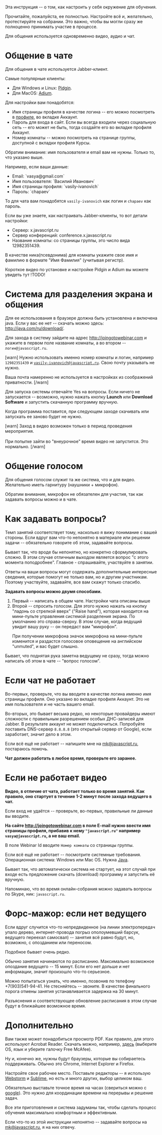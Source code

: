 Эта инструкция -- о том, как настроить у себя окружение для обучения.

Прочитайте, пожалуйста, ее полностью.
Настройте всё и, желательно, протестируйте на собрании.
Это важно, чтобы вы могли сразу же полноценно принимать участие в процессе.

Для общения используется одновременно видео, аудио и чат.

# Общение в чате

Для общения в чате используется Jabber-клиент.

Самые популярные клиенты:

<ul>
<li>Для Windows и Linux: <a href="http://pidgin.im">Pidgin</a>.</li>
<li>Для MacOS: <a href="https://adium.im/">Adium</a>.</li>
</ul>

Для настройки вам понадобятся:
<ul>
<li>Имя страницы профиля в качестве логина -- его можно посмотреть в <a href="/profile/">профиле</a>, во вкладке Аккаунт.</li>
<li>Пароль для входа в сайт. Если вы всегда входили через социальную сеть -- его может не быть, тогда создайте его во вкладке профиля Аккаунт.</li>
<li>Номер комнаты -- можно посмотреть на странице группы, доступной с вкладки профиля Курсы.</li>
</ul>

Обратим внимание: имя пользователя и email вам не нужны. Только то, что указано выше.

Например, если ваши данные:
<ul>
<li>Email: `vasya@gmail.com`</li>
<li>Имя пользователя: `Василий Иванович`</li>
<li>Имя страницы профиля: `vasily-ivanovich`</li>
<li>Пароль: `chapaev`</li>
</ul>

То для чата вам понадобятся `vasily-ivanovich` как логин и `chapaev` как пароль. 

Если вы уже знаете, как настраивать Jabber-клиенты, то вот детали настройки:

<ul>
<li>Сервер: x.javascript.ru</li>
<li>Сервер конференций: conference.x.javascript.ru</li>
<li>Название комнаты: со страницы группы, это число вида 12982351439.</li>
</ul>

В качестве ника(псевдонима) для комнаты укажите свое имя и фамилию в формате "Имя Фамилия" (учитывая регистр).

Короткое видео по установке и настройке Pidgin и Adium вы можете увидеть тут !TODO! 
 
# Система для разделения экрана и общения

Для ее использования в браузере должна быть установлена и включена java. Если у вас ее нет -- скачать можно здесь: <a href="http://java.com/ru/download/">http://java.com/ru/download/</a>.

Для захода в систему зайдите на адрес <a href="http://joingotowebinar.com">http://joingotowebinar.com</a> и укажите в первом поле название комнаты, а во втором -- `логин@javascript.ru`.

[warn]
Нужно использовать именно номер комнаты и логин, например <code>12982351439</code> и <code>vasily-ivanovich@javascript.ru</code>. Свою почту указывать не нужно.

Ваша почта намеренно не используется в настройках из соображений приватности.
[/warn]

Для запуска системы отвечайте Yes на вопросы. Если ничего не запускается -- возможно, нужно нажать кнопку <b>Launch</b> или <b>Download Software</b> и запустить скачанную программу вручную.

Когда программа поставится, при следующем заходе скачивать или запускать ее заново будет не нужно.

[warn]
Заход в видео возможен только в период проведения мероприятия.<br><br>При попытке зайти во "внеурочное" время видео не запустится. Это нормально.
[/warn]

# Общение голосом

Для общения голосом служит та же система, что и для видео. Желательно иметь гарнитуру (наушники + микрофон). 

Обратим внимание, микрофон не обязателен для участия, так как задавать вопросы можно и в чате.

# Как задавать вопросы?

Темп занятий соответствует тому, насколько я вижу понимание с вашей стороны. 
Если вдруг вам что-то непонятно в материале или решении задачи -- обязательно говорите об этом, задавайте вопросы.

Бывает так, что вроде бы непонятно, но конкретно сформулировать сложно. 
В этом случае отличным выходом является вопрос "с этого момента поподробнее". Главное - спрашивайте, участвуйте в занятии.

Ответы на ваши вопросы могут содержать дополнительные интересные сведения, которые помогут не только вам, но и другим участникам. 
Поэтому участвуйте, задавайте, все вам скажут только спасибо.

<b>Задавать вопросы можно двумя способами.</b>

<ol>
<li>Первый -- написать в общем чате. Настройки чата описаны выше</li>
<li>Второй -- спросить голосом. 
Для этого нужно нажать на кнопку "ладонь со стрелкой вверх" ("Raise hand"), которая находится на мини-пульте управления системой разделения экрана. 
По умолчанию это справа-сверху. В этом случае, когда ведущий увидит вашу руку -- он передаст вам "микрофон".

При получении микрофона значок микрофона на мини-пульте изменится и раздастся голосовое оповещение на английском "unmuted", и вас будет слышно.</li>
</ol>

Бывает, что поднятая рука заметна ведущему не сразу, тогда можно написать об этом в чате -- "вопрос голосом".

# Если чат не работает

Во-первых, проверьте, что вы вводите в качестве логина именно имя страницы профиля. Оно указано во вкладке профиля Аккаунт. 
Это не имя пользователя и не часть вашего email. 

Во-вторых, это бывает весьма редко, но некоторые провайдеры имеют сложности с правильным разрешением особых ДНС-записей для Jabber. 
В результате аккаунт не может подключиться. 
Попробуйте поставить DNS-сервер `8.8.8.8` (это открытый сервер от Google), если заработает, значит дело в этом.

Если всё ещё не работает  -- напишите мне на <a href="mailto:mk@javascript.ru">mk@javascript.ru</a>, постараюсь помочь.

**Чат должен работать в любое время, проверьте его заранее.**


# Если не работает видео

**Видео, в отличие от чата, работает только во время занятий. Как правило, оно стартует в течение 1-2 минут после захода ведущего в чат.**

Если вход не удаётся -- проверьте, во-первых, правильные ли данные вы вводите.

**На сайте <a href="http://joingotowebinar.com">http://joingotowebinar.com</a> в поле E-mail нужно ввести имя страницы профиля, прибавив к нему `"javascript.ru"` например `vasya@javascript.ru`, а не ваш email.**

В поле Webinar Id вводите `Номер комнаты` со страницы группы.

Если всё ещё не работает -- посмотрите системные требования. Операционная система: Windows или Mac OS. Нужна <a href="http://java.com/ru/download/index.jsp">Java</a>.

Бывает так, что автоматически система не стартует, на этот случай при входе есть предложение скачать (download) программу и запустить её вручную.

Напоминаю, что во время онлайн-собрания можно задавать вопросы по Skype, ник: `javascript.ru`.

# Форс-мажор: если нет ведущего

Если вдруг случится что-то непредвиденное (на линии электропередач упало дерево, интернет-провода погрыз ополоумевший барсук, ведущего переехал самосвал) -- занятия всё равно будут,
но, возможно, с опозданием или переносом.

Подобное бывает очень редко.

Обычно занятия начинаются по расписанию. Максимально возможное опоздание ведущего -- 15 минут. 
Если его нет дольше и нет информации, значит произошло что-то серьезное. 

Можно попытаться узнать, что именно, позвонив по телефону +7(903)541-94-41. Не стесняйтесь -- звоните. 
В качестве финального порога отмены занятия устанавливается задержка на 30 минут.

Разъяснения и соответствующее обновление расписания в этом случае будут в ближайшее возможное время.

# Дополнительно

Вам также может понадобиться просмотр PDF. Как правило, для этого используют Acrobat Reader. Скачать можно, например, <a href="http://get.adobe.com/reader/">здесь</a> (выберите OS, язык и уберите галочку Free McAfee).

Ну и, конечно же, нужны будут браузеры, которые вы собираетесь поддерживать. Обычно это Chrome, Internet Explorer и Firefox. 

Настройте свое рабочее место. Поставьте редакторы -- я использую <a href="https://www.jetbrains.com/webstorm/">Webstorm</a> и <a href="http://www.sublimetext.com/">Sublime</a>, 
но есть и много других, выбор целиком ваш. 

Обязательно выставьте точное время на часах (свериться можно с [google](https://www.google.ru/search?q=время)). Это нужно для координации времени на перерывы и решение задач.

Все эти приготовления и система задуманы так, чтобы сделать процесс обучения максимально комфортным и эффективным.

Если что-то из этой инструкции непонятно -- задавайте вопросы на <a href="mailto:mk@javascript.ru">mk@javascript.ru</a>, я на них отвечу.
